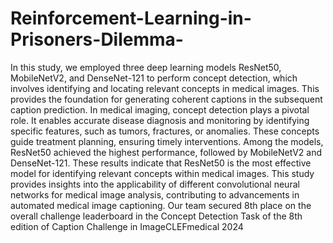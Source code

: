 # Reinforcement-Learning-in-Prisoners-Dilemma-
In this study, we employed three deep learning models ResNet50, MobileNetV2, and DenseNet-121 to perform concept detection, which involves identifying and locating relevant concepts in medical images. This provides the foundation for generating coherent captions in the subsequent caption prediction. In medical imaging, concept detection plays a pivotal role. It enables accurate disease diagnosis and monitoring by identifying specific features, such as tumors, fractures, or anomalies. These concepts guide treatment planning, ensuring timely interventions. Among the models, ResNet50 achieved the highest performance, followed by MobileNetV2 and DenseNet-121. These results indicate that ResNet50 is the most effective model for identifying relevant concepts within medical images. This study provides insights into the applicability of different convolutional neural networks for medical image analysis, contributing to advancements in automated medical image captioning. Our team secured 8th place on the overall challenge leaderboard in the Concept Detection Task of the 8th edition of Caption Challenge in ImageCLEFmedical 2024
